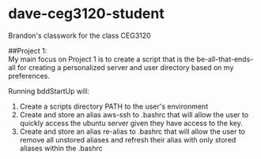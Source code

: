 # dave-ceg3120-student
Brandon's classwork for the class CEG3120

##Project 1:</br>
My main focus on Project 1 is to create a script that is the be-all-that-ends-all for creating a personalized server and user directory based on my preferences.<br>

Running bddStartUp will:</br>
1) Create a scripts directory PATH to the user's environment</br>
2) Create and store an alias aws-ssh to .bashrc that will allow the user to quickly access the ubuntu server given they have access to the key.</br>
3) Create and store an alias re-alias to .bashrc that will allow the user to remove all unstored aliases and refresh their alias with only stored aliases within the .bashrc</br>

